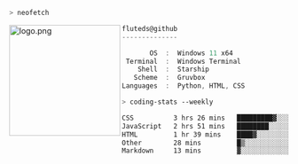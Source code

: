 ```zsh
> neofetch
```

<!--img align="left" src="https://github.com/fluteds.png" alt="logo.png" width="200"/>-->
<img align="left" src="https://external-content.duckduckgo.com/iu/?u=https%3A%2F%2F78.media.tumblr.com%2F975fca5f82161b190efdcaa05ffbd4ec%2Ftumblr_p6q6m9TJF01x3p3jmo1_500.png&f=1&nofb=1" alt="logo.png" width="200"/>

```csharp
fluteds@github
--------------

       OS  :  Windows 11 x64
 Terminal  :  Windows Terminal
    Shell  :  Starship
   Scheme  :  Gruvbox
Languages  :  Python, HTML, CSS
```

```zsh
> coding-stats --weekly
```

<!--START_SECTION:waka-->

```txt
CSS          3 hrs 26 mins   █████████▓░░░░░░░░░░░░░░░   39.26 %
JavaScript   2 hrs 51 mins   ████████░░░░░░░░░░░░░░░░░   32.66 %
HTML         1 hr 39 mins    ████▓░░░░░░░░░░░░░░░░░░░░   18.86 %
Other        28 mins         █▒░░░░░░░░░░░░░░░░░░░░░░░   05.34 %
Markdown     13 mins         ▓░░░░░░░░░░░░░░░░░░░░░░░░   02.52 %
```

<!--END_SECTION:waka-->
